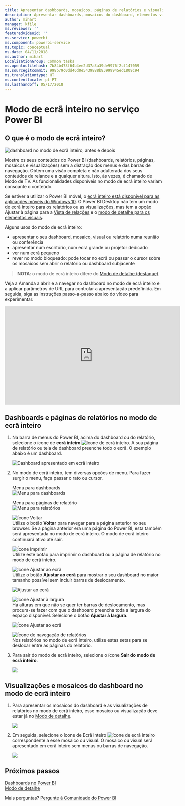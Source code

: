 ```yaml
---
title: Apresentar dashboards, mosaicos, páginas de relatórios e visualizações no modo de ecrã inteiro
description: Apresentar dashboards, mosaicos do dashboard, elementos visuais do relatório e páginas de relatórios no modo de ecrã inteiro, também conhecido como *Modo de TV*.
author: mihart
manager: kfile
ms.reviewer: ''
featuredvideoid: ''
ms.service: powerbi
ms.component: powerbi-service
ms.topic: conceptual
ms.date: 04/11/2018
ms.author: mihart
LocalizationGroup: Common tasks
ms.openlocfilehash: 7b84b473f64b4ee2d37a3a39de9976f2cf147059
ms.sourcegitcommit: 998b79c0dd46d0e5439888b83999945ed1809c94
ms.translationtype: HT
ms.contentlocale: pt-PT
ms.lasthandoff: 05/17/2018
---
```

# <a name="full-screen-mode-in-power-bi-service"></a>Modo de ecrã inteiro no serviço Power BI
## <a name="what-is-full-screen-mode"></a>O que é o modo de ecrã inteiro?
![dashboard no modo de ecrã inteiro, antes e depois](media/service-fullscreen-mode/power-bi-full-screen-comparison.png)

Mostre os seus conteúdos do Power BI (dashboards, relatórios, páginas, mosaicos e visualizações) sem a distração dos menus e das barras de navegação.  Obtém uma visão completa e não adulterada dos seus conteúdos de relance e a qualquer altura. Isto, às vezes, é chamado de Modo de TV. As funcionalidades disponíveis no modo de ecrã inteiro variam consoante o conteúdo. 

Se estiver a utilizar o Power BI móvel, o [ecrã inteiro está disponível para as aplicações móveis do Windows 10](mobile-windows-10-app-presentation-mode.md). O Power BI Desktop não tem um modo de ecrã inteiro para os relatórios ou as visualizações, mas tem a opção Ajustar à página para a [Vista de relações](desktop-report-view.md) e o [modo de detalhe para os elementos visuais](service-focus-mode.md).

 

Alguns usos do modo de ecrã inteiro:

* apresentar o seu dashboard, mosaico, visual ou relatório numa reunião ou conferência
* apresentar num escritório, num ecrã grande ou projetor dedicado
* ver num ecrã pequeno
* rever no modo bloqueado: pode tocar no ecrã ou passar o cursor sobre os mosaicos sem abrir o relatório ou dashboard subjacente

> **NOTA**: o modo de ecrã inteiro difere do [Modo de detalhe (destaque)](service-focus-mode.md).
> 
> 

Veja a Amanda a abrir e a navegar no dashboard no modo de ecrã inteiro e a aplicar parâmetros de URL para controlar a apresentação predefinida. Em seguida, siga as instruções passo-a-passo abaixo do vídeo para experimentar.

<iframe width="560" height="315" src="https://www.youtube.com/embed/c31gZkyvC54" frameborder="0" allowfullscreen></iframe>

## <a name="dashboards-and-report-pages-in-full-screen-mode"></a>Dashboards e páginas de relatórios no modo de ecrã inteiro
1. Na barra de menus do Power BI, acima do dashboard ou do relatório, selecione o ícone de **ecrã inteiro** ![ícone de ecrã inteiro](media/service-fullscreen-mode/power-bi-full-screen-icon.png). A sua página de relatório ou tela de dashboard preenche todo o ecrã. O exemplo abaixo é um dashboard.
   
      ![Dashboard apresentado em ecrã inteiro](media/service-fullscreen-mode/power-bi-dash-full-screen.png)
2. No modo de ecrã inteiro, tem diversas opções de menu.  Para fazer surgir o menu, faça passar o rato ou cursor. 
   
     Menu para dashboards    
     ![Menu para dashboards](media/service-fullscreen-mode/power-bi-full-screen-menu-dashboard.png)    
   
     Menu para páginas de relatório    
    ![Menu para relatórios](media/service-fullscreen-mode/power-bi-report-menu.png)    
   
    ![Ícone Voltar](media/service-fullscreen-mode/power-bi-back-icon.png)    
    Utilize o botão **Voltar** para navegar para a página anterior no seu browser. Se a página anterior era uma página do Power BI, esta também será apresentada no modo de ecrã inteiro.  O modo de ecrã inteiro continuará ativo até sair.
   
    ![Ícone Imprimir](media/service-fullscreen-mode/power-bi-print-icon.png)    
    Utilize este botão para imprimir o dashboard ou a página de relatório no modo de ecrã inteiro. 
   
    ![Ícone Ajustar ao ecrã](media/service-fullscreen-mode/power-bi-fit-to-width.png)    
    Utilize o botão **Ajustar ao ecrã** para mostrar o seu dashboard no maior tamanho possível sem incluir barras de deslocamento.     
   
    ![Ajustar ao ecrã](media/service-fullscreen-mode/power-bi-fit-screen.png)
   
    ![Ícone Ajustar à largura](media/service-fullscreen-mode/power-bi-fit-width.png)       
    Há alturas em que não se quer ter barras de deslocamento, mas procura-se fazer com que o dashboard preencha toda a largura do espaço disponível. Selecione o botão **Ajustar à largura**.    
   
    ![Ícone Ajustar ao ecrã](media/service-fullscreen-mode/power-bi-fit-to-width-new.png)
   
    ![Ícone de navegação de relatórios](media/service-fullscreen-mode/power-bi-report-nav2.png)       
    Nos relatórios no modo de ecrã inteiro, utilize estas setas para se deslocar entre as páginas do relatório.    
3. Para sair do modo de ecrã inteiro, selecione o ícone **Sair do modo de ecrã inteiro**.
   
      ![](media/service-fullscreen-mode/exit-fullscreen-new.png)

## <a name="visualizations-and-dashboard-tiles-in-full-screen-mode"></a>Visualizações e mosaicos do dashboard no modo de ecrã inteiro
1. Para apresentar os mosaicos do dashboard e as visualizações de relatórios no modo de ecrã inteiro, esse mosaico ou visualização deve estar já no [Modo de detalhe](service-focus-mode.md). 
   
    ![](media/service-fullscreen-mode/power-bi-focus3.png)
2. Em seguida, selecione o ícone de Ecrã Inteiro ![ícone de ecrã inteiro](media/service-fullscreen-mode/power-bi-full-screen-icon.png)  correspondente a esse mosaico ou visual. O mosaico ou visual será apresentado em ecrã inteiro sem menus ou barras de navegação.
   
    ![](media/service-fullscreen-mode/power-bi-fullscreen.png)

## <a name="next-steps"></a>Próximos passos
[Dashboards no Power BI](service-dashboards.md)  
[Modo de detalhe](service-focus-mode.md)    

Mais perguntas? [Pergunte à Comunidade do Power BI](http://community.powerbi.com/)

